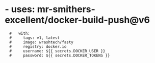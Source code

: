  # - uses: mr-smithers-excellent/docker-build-push@v6
      #   with:
      #     tags: v1, latest
      #     image: wrashtech/fasty
      #     registry: docker.io
      #     username: ${{ secrets.DOCKER_USER }}
      #     password: ${{ secrets.DOCKER_TOKENS }}